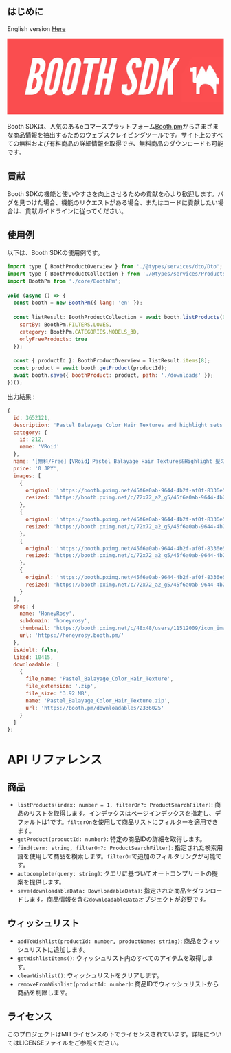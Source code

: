 ## はじめに

<p>English version <a href="readme-en.md">Here</a></p>

<img src="banner.jpg">

Booth SDKは、人気のあるeコマースプラットフォーム<a href="[https://booth.pm](https://booth.pm/)">Booth.pm</a>からさまざまな商品情報を抽出するためのウェブスクレイピングツールです。サイト上のすべての無料および有料商品の詳細情報を取得でき、無料商品のダウンロードも可能です。

## 貢献

Booth SDKの機能と使いやすさを向上させるための貢献を心より歓迎します。バグを見つけた場合、機能のリクエストがある場合、またはコードに貢献したい場合は、貢献ガイドラインに従ってください。

## 使用例

以下は、Booth SDKの使用例です。

```jsx
import type { BoothProductOverview } from './@types/services/dto/Dto';
import type { BoothProductCollection } from './@types/services/ProductService';
import BoothPm from './core/BoothPm';

void (async () => {
  const booth = new BoothPm({ lang: 'en' });

  const listResult: BoothProductCollection = await booth.listProducts(0, {
    sortBy: BoothPm.FILTERS.LOVES,
    category: BoothPm.CATEGORIES.MODELS_3D,
    onlyFreeProducts: true
  });
  
  const { productId }: BoothProductOverview = listResult.items[8];
  const product = await booth.getProduct(productId);
  await booth.save({ boothProduct: product, path: './downloads' });
})();

```

出力結果 :

```jsx
{
  id: 3652121,
  description: 'Pastel Balayage Color Hair Textures and highlight sets. 9 colors. Each can be used separately. The Vroid beta version is compatible. According to terms of use, individual editing and use are possible. If you have any questions about the use of our products, please contact BOOTH store. If you want to use it commercially, please purchase the file you are selling under a commercial license on this link. Only licenses are different, and the contents of the file are the same. ▶ https://honeyrosy.booth.pm/items/4378160 Please check the Terms of Use and then check it. ▶ https://honeyrosy.fanbox.cc/posts/3391912 You can download the thumnail model eyes texture from this URL. ▶ https://honeyrosy.booth.pm/items/3653967',
  category: {
    id: 212,
    name: 'VRoid'
  },
  name: '[無料/Free]【VRoid】Pastel Balayage Hair Textures&Highlight 髪のテクスチャ&ハイライト',
  price: '0 JPY',
  images: [
    {
      original: 'https://booth.pximg.net/45f6a0ab-9644-4b2f-af0f-8336e5564073/i/3652121/784bcd7b-bdf5-4554-aaa1-65a0680f05ea_base_resized.jpg',
      resized: 'https://booth.pximg.net/c/72x72_a2_g5/45f6a0ab-9644-4b2f-af0f-8336e5564073/i/3652121/784bcd7b-bdf5-4554-aaa1-65a0680f05ea_base_resized.jpg'
    },
    {
      original: 'https://booth.pximg.net/45f6a0ab-9644-4b2f-af0f-8336e5564073/i/3652121/9aadcb4b-169c-4f74-b629-e8d9e106f767_base_resized.jpg',
      resized: 'https://booth.pximg.net/c/72x72_a2_g5/45f6a0ab-9644-4b2f-af0f-8336e5564073/i/3652121/9aadcb4b-169c-4f74-b629-e8d9e106f767_base_resized.jpg'
    },
    {
      original: 'https://booth.pximg.net/45f6a0ab-9644-4b2f-af0f-8336e5564073/i/3652121/452d9d2e-4616-44f9-88dc-acda4b8025ec_base_resized.jpg',
      resized: 'https://booth.pximg.net/c/72x72_a2_g5/45f6a0ab-9644-4b2f-af0f-8336e5564073/i/3652121/452d9d2e-4616-44f9-88dc-acda4b8025ec_base_resized.jpg'
    },
    {
      original: 'https://booth.pximg.net/45f6a0ab-9644-4b2f-af0f-8336e5564073/i/3652121/2b698f96-edd1-4665-86ea-20fb07a54e59_base_resized.jpg',
      resized: 'https://booth.pximg.net/c/72x72_a2_g5/45f6a0ab-9644-4b2f-af0f-8336e5564073/i/3652121/2b698f96-edd1-4665-86ea-20fb07a54e59_base_resized.jpg'
    }
  ],
  shop: {
    name: 'HoneyRosy',
    subdomain: 'honeyrosy',
    thumbnail: 'https://booth.pximg.net/c/48x48/users/11512009/icon_image/a7f9d289-1a8e-401d-bcd5-ea8615578fd6_base_resized.jpg',
    url: 'https://honeyrosy.booth.pm/'
  },
  isAdult: false,
  liked: 10415,
  downloadable: [
    {
      file_name: 'Pastel_Balayage_Color_Hair_Texture',
      file_extension: '.zip',
      file_size: '3.92 MB',
      name: 'Pastel_Balayage_Color_Hair_Texture.zip',
      url: 'https://booth.pm/downloadables/2336025'
    }
  ]
};
```

# API リファレンス

## 商品

- `listProducts(index: number = 1, filterOn?: ProductSearchFilter)`: 商品のリストを取得します。インデックスはページインデックスを指定し、デフォルトは1です。`filterOn`を使用して商品リストにフィルターを適用できます。
- `getProduct(productId: number)`: 特定の商品IDの詳細を取得します。
- `find(term: string, filterOn?: ProductSearchFilter)`: 指定された検索用語を使用して商品を検索します。`filterOn`で追加のフィルタリングが可能です。
- `autocomplete(query: string)`: クエリに基づいてオートコンプリートの提案を提供します。
- `save(downloadableData: DownloadableData)`: 指定された商品をダウンロードします。商品情報を含む`downloadableData`オブジェクトが必要です。

## ウィッシュリスト

- `addToWishlist(productId: number, productName: string)`: 商品をウィッシュリストに追加します。
- `getWishlistItems()`: ウィッシュリスト内のすべてのアイテムを取得します。
- `clearWishlist()`: ウィッシュリストをクリアします。
- `removeFromWishlist(productId: number)`: 商品IDでウィッシュリストから商品を削除します。

## ライセンス

このプロジェクトはMITライセンスの下でライセンスされています。詳細についてはLICENSEファイルをご参照ください。
